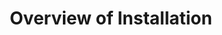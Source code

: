 ---
layout: layout.pug
navigationTitle: Overview
title: Overview of Installation
menuWeight: 5
excerpt: High level look at what goes into creating a cluster and installing DC/OS.
---